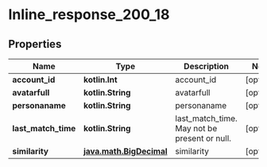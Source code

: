 
# Inline_response_200_18

## Properties
Name | Type | Description | Notes
------------ | ------------- | ------------- | -------------
**account_id** | **kotlin.Int** | account_id |  [optional]
**avatarfull** | **kotlin.String** | avatarfull |  [optional]
**personaname** | **kotlin.String** | personaname |  [optional]
**last_match_time** | **kotlin.String** | last_match_time. May not be present or null. |  [optional]
**similarity** | [**java.math.BigDecimal**](java.math.BigDecimal.md) | similarity |  [optional]



